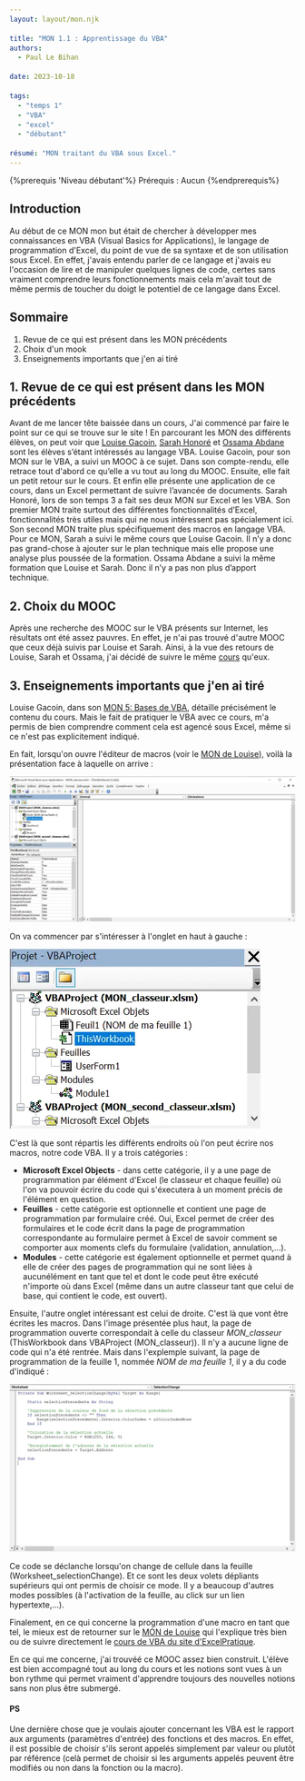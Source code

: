 ```yaml
---
layout: layout/mon.njk

title: "MON 1.1 : Apprentissage du VBA"
authors:
  - Paul Le Bihan

date: 2023-10-18

tags:
  - "temps 1"
  - "VBA"
  - "excel"
  - "débutant"

résumé: "MON traitant du VBA sous Excel."
---
```


{%prerequis 'Niveau débutant'%}
Prérequis : Aucun
{%endprerequis%}

## Introduction

Au début de ce MON mon but était de chercher à développer mes connaissances en VBA (Visual Basics for Applications), le langage de programmation d'Excel, du point de vue de sa syntaxe et de son utilisation sous Excel. En effet, j'avais entendu parler de ce langage et j'avais eu l'occasion de lire et de manipuler quelques lignes de code, certes sans vraiment comprendre leurs fonctionnements mais cela m'avait tout de même permis de toucher du doigt le potentiel de ce langage dans Excel.

## Sommaire


1. Revue de ce qui est présent dans les MON précédents
2. Choix d'un mook
3. Enseignements importants que j'en ai tiré


## 1. Revue de ce qui est présent dans les MON précédents

Avant de me lancer tête baissée dans un cours, J'ai commencé par faire le point sur ce qui se trouve sur le site !
En parcourant les MON des différents élèves, on peut voir que [Louise Gacoin](../../../../2022-2023/Gacoin-Louise/index.md), [Sarah Honoré](../../../../2022-2023/Honoré-Sarah/index.md) et [Ossama Abdane](../../../../2022-2023/Abdane-Ossama/index.md) sont les élèves s’étant intéressés au langage VBA.
Louise Gacoin, pour son MON sur le VBA, a suivi un MOOC à ce sujet. Dans son compte-rendu, elle retrace tout d'abord ce qu’elle a vu tout au long du MOOC. Ensuite, elle fait un petit retour sur le cours. Et enfin elle présente une application de ce cours, dans un Excel permettant de suivre l’avancée de documents.
Sarah Honoré, lors de son temps 3 a fait ses deux MON sur Excel et les VBA. Son premier MON traite surtout des différentes fonctionnalités d’Excel, fonctionnalités très utiles mais qui ne nous intéressent pas spécialement ici. Son second MON traite plus spécifiquement des macros en langage VBA. Pour ce MON, Sarah a suivi le même cours que Louise Gacoin. Il n’y a donc pas grand-chose à ajouter sur le plan technique mais elle propose une analyse plus poussée de la formation.
Ossama Abdane a suivi la même formation que Louise et Sarah. Donc il n’y a pas non plus d’apport technique.

## 2. Choix du MOOC

Après une recherche des MOOC sur le VBA présents sur Internet, les résultats ont été assez pauvres. En effet, je n'ai pas trouvé d'autre MOOC que ceux déjà suivis par Louise et Sarah. Ainsi, à la vue des retours de Louise, Sarah et Ossama, j'ai décidé de suivre le même [cours](https://www.excel-pratique.com/fr/vba) qu'eux.

## 3. Enseignements importants que j'en ai tiré

Louise Gacoin, dans son [MON 5: Bases de VBA](../../../../2022-2023/Gacoin-Louise/mon/MON5/index.md), détaille précisément le contenu du cours. Mais le fait de pratiquer le VBA avec ce cours, m'a permis de bien comprendre comment cela est agencé sous Excel, même si ce n'est pas explicitement indiqué. 

En fait, lorsqu'on ouvre l'éditeur de macros (voir le [MON de Louise](../../../../2022-2023/Gacoin-Louise/mon/MON5/index.md)), voilà la présentation face à laquelle on arrive : 

<div><img src="accueil.webp"></div>

On va commencer par s'intéresser à l'onglet en haut à gauche : 

<div><img src="partie_gauche.webp"></div>

C'est là que sont répartis les différents endroits où l'on peut écrire nos macros, notre code VBA. Il y a trois catégories : 
+ **Microsoft Excel Objects** - dans cette catégorie, il y a une page de programmation par élément d'Excel (le classeur et chaque feuille) où l'on va pouvoir écrire du code qui s'éxecutera à un moment précis de l'élément en question. 
+ **Feuilles** - cette catégorie est optionnelle et contient une page de programmation par formulaire créé. Oui, Excel permet de créer des formulaires et le code écrit dans la page de programmation correspondante au formulaire permet à Excel de savoir comment se comporter aux moments clefs du formulaire (validation, annulation,...). 
+ **Modules** - cette catégorie est également optionnelle et permet quand à elle de créer des pages de programmation qui ne sont liées à aucunélément en tant que tel et dont le code peut être exécuté n'importe où dans Excel (même dans un autre classeur tant que celui de base, qui contient le code, est ouvert). 

Ensuite, l'autre onglet intéressant est celui de droite. C'est là que vont être écrites les macros. 
Dans l'image présentée plus haut, la page de programmation ouverte correspondait à celle du classeur *MON_classeur* (ThisWorkbook dans VBAProject (MON_classeur)). Il n'y a aucune ligne de code qui n'a été rentrée. Mais dans l'explemple suivant, la page de programmation de la feuille 1, nommée *NOM de ma feuille 1*, il y a du code d'indiqué : 

<div><img src="partie_droite.webp"></div>

Ce code se déclanche lorsqu'on change de cellule dans la feuille (Worksheet_selectionChange). Et ce sont les deux volets dépliants supérieurs qui ont permis de choisir ce mode. Il y a beaucoup d'autres modes possibles (à l'activation de la feuille, au click sur un lien hypertexte,...). 

Finalement, en ce qui concerne la programmation d'une macro en tant que tel, le mieux est de retourner sur le [MON de Louise](../../../../2022-2023/Gacoin-Louise/mon/MON5/index.md) qui l'explique très bien ou de suivre directement le [cours de VBA du site d'ExcelPratique](https://www.excel-pratique.com/fr/vba). 

En ce qui me concerne, j'ai trouvéé ce MOOC assez bien construit. L'élève est bien accompagné tout au long du cours et les notions sont vues à un bon rythme qui permet vraiment d'apprendre toujours des nouvelles notions sans non plus être submergé. 

#### PS

Une dernière chose que je voulais ajouter concernant les VBA est le rapport aux arguments (paramètres d'entrée) des fonctions et des macros. En effet, il est possible de choisir s'ils seront appelés simplement par valeur ou plutôt par référence (celà permet de choisir si les arguments appelés peuvent être modifiés ou non dans la fonction ou la macro). 